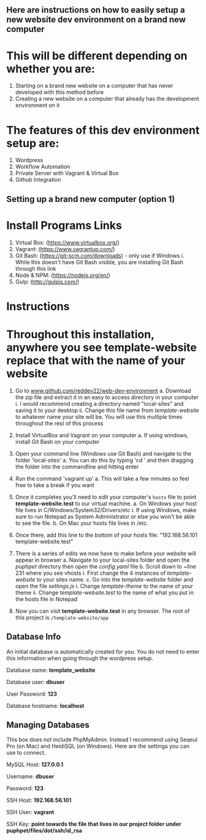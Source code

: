## Here are instructions on how to easily setup a new website dev environment on a brand new computer ##

# This will be different depending on whether you are: #
 1. Starting on a brand new website on a computer that has never developed with this method before
 2. Creating a new website on a computer that already has the development environment on it

# The features of this dev environment setup are: #
 1. Wordpress
 2. Workflow Automation
 3. Private Server with Vagrant & Virtual Box
 4. Github Integration
 

## Setting up a brand new computer (option 1) ##
# Install Programs Links #
 1. Virtual Box: (https://www.virtualbox.org/)
 2. Vagrant: (https://www.vagrantup.com/)
 3. Git Bash: (https://git-scm.com/downloads) - only use if Windows
	i. While this doesn't have Git Bash visible, you are installing Git Bash through this link
 4. Node & NPM: (https://nodejs.org/en/)
 5. Gulp: (http://gulpjs.com/)

# Instructions #
# Throughout this installation, anywhere you see **template-website** replace that with the name of your website

1. Go to www.github.com/reddev22/web-dev-environment
	a. Download the zip file and extract it in an easy to access directory in your computer
		i. I would recommend creating a directory named "local-sites" and saving it to your desktop
		ii. Change this file name from *template-website* to whatever name your site will be. You will use this multiple times throughout the rest of this process
2. Install VirtualBox and Vagrant on your computer 
	a. If using windows, install Git Bash on your computer
3. Open your command line (Windows use Git Bash) and navigate to the folder 'local-sites'
	a. You can do this by typing 'cd ' and then dragging the folder into the commandline and hitting enter
4. Run the command 'vagrant up'
	a. This will take a few minutes so feel free to take a break if you want
5. Once it completes you'll need to edit your computer's `hosts` file to point **template-website.test** to our virtual machine. 
	a. On Windows your host file lives in C/Windows/System32/Drivers/etc
		i. If using Windows, make sure to run Notepad as System Administrator or else you won't be able to see the file. 
	b. On Mac your hosts file lives in /etc. 
6. Once there, add this line to the bottom of your hosts file: "192.168.56.101 template-website.test"

7. There is a series of edits we now have to make before your website will appear in browser
	a. Navigate to your local-sites folder and open the *puphpet* directory then open the *config.yaml* file
	b. Scroll down to ~line 231 where you see vhosts
		i. First change the 4 instances of *template-website* to your sites name.
	c. Go into the *template-website* folder and open the file *settings.js*
		i. Change *template-theme* to the name of your theme
		ii. Change *template-website.test* to the name of what you put in the hosts file in Notepad

8. Now you can visit **template-website.test** in any browser. The root of this project is `/template-website/app`

## Database Info
An initial database is automatically created for you. You do not need to enter this information when going through the wordpress setup. 

Database name: **template_website**

Database user: **dbuser**

User Password: **123**

Database hostname: **localhost**

## Managing Databases
This box does not include PhpMyAdmin. Instead I recommend using Seqeul Pro (on Mac) and HeidiSQL (on Windows). Here are the settings you can use to connect.

MySQL Host: **127.0.0.1**

Username: **dbuser**

Password: **123**

SSH Host: **192.168.56.101**

SSH User: **vagrant**

SSH Key: **point towards the file that lives in our project folder under puphpet/files/dot/ssh/id_rsa**

